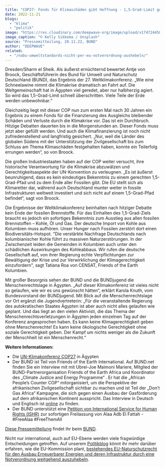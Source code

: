 ```yaml
---
title: "COP27: Fonds für Klimaschäden gibt Hoffnung - 1,5-Grad-Limit gefährdet"
date: 2022-11-21
blogs: 
  - "klima"
  - "politik"
image: "https://res.cloudinary.com/deepwave-org/image/upload/v1747244587/deepwave.org/kelly-sikkema-_whs7FPfkwQ-unsplash-scaled.jpg"
image_caption: "© Kelly Sikkema / Unsplash"
source: "Pressemitteilung, 20.11.22, BUND"
author: "DEEPWAVE"
related: 
  - "/nabu-umweltstandards-nicht-per-eu-notverordnung-aushebeln/"
---
```


Dresden/Sharm el Sheik. Als äußerst ernüchternd bewertet Antje von Broock, Geschäftsführerin des Bund für Umwelt und Naturschutz Deutschland (BUND), das Ergebnis der 27. Weltklimakonferenz. „Wie eine Schneelawine nimmt die Klimakrise dramatisch an Fahrt auf. Die Weltgemeinschaft hat in Ägypten viel geredet, aber nur halbherzig agiert. So wird das 1,5-Grad-Limit schnell überschritten. Viele Teile der Erde werden unbewohnbar.“

Gleichzeitig liegt mit dieser COP nun zum ersten Mal nach 30 Jahren ein Ergebnis zu einem Fonds für die Finanzierung des Ausgleichs bleibender Schäden und Verluste durch die Klimakrise vor. Das ist ein Durchbruch. Hitzige Debatten dauerten bis in die Morgenstunden an. Dieser Fonds muss jetzt aber gefüllt werden. Und auch die Klimafinanzierung ist noch nicht zufriedenstellend und langfristig gesichert. „Nur, weil die Länder des globalen Südens mit der Unterstützung der Zivilgesellschaft bis zum Schluss am Thema Klimaschäden festgehalten haben, konnte ein Teilerfolg errungen werden“, so von Broock.

Die großen Industriestaaten haben auf der COP weiter versucht, ihre historische Verantwortung für die Klimakrise abzuwälzen und Gerechtigkeitsaspekte der UN-Konvention zu verleugnen. „Es ist äußerst beunruhigend, dass es kein eindeutiges Bekenntnis zu einem gerechten 1,5-Grad-Pfad und zu dem Ende aller Fossilen gibt. Die EU stellt sich als Klimaretter dar, während auch Deutschland munter weiter in fossile Infrastrukturen weltweit investiert und sich nicht auf einem 1,5-Grad-Pfad befindet“, sagt von Broock.

Die Ergebnisse der Weltklimakonferenz beinhalten nach hitziger Debatte kein Ende der fossilen Brennstoffe. Für das Einhalten des 1,5-Grad-Ziels braucht es jedoch ein sofortiges Bekenntnis zum Ausstieg aus allen fossilen Brennstoffen – Kohle, Öl und Gas. Der deutsche Import von Kohle aus Kolumbien muss aufhören. Unser Hunger nach Fossilen zerstört dort einen Biodiversitäts-Hotspot. "Die verstärkte Nachfrage Deutschlands nach kolumbianischer Kohle führt zu massiven Naturzerstörungen. In der Zwischenzeit leiden die Gemeinden in Kolumbien auch unter den schädlichen Auswirkungen des Kohleabbaus. Wir rufen die deutsche Gesellschaft auf, von ihrer Regierung echte Verpflichtungen zur Bewältigung der Krise und zur Verwirklichung der Klimagerechtigkeit einzufordern", sagt Tatiana Roa von CENSAT, Friends of the Earth Kolumbien.

Mit großer Besorgnis sehen der BUND und die BUNDjugend die Menschenrechtslage in Ägypten. „Auf dieser Klimakonferenz ist vieles nicht so gelaufen, wie wir es uns gewünscht hätten“, erklärt Karola Knuth, vom Bundesvorstand der BUNDjugend. Mit Blick auf die Menschenrechtslage vor Ort ergänzt die Jugendvertreterin: „Für die veranstaltende Regierung des autokratischen Staates Ägypten ist aber auch nicht alles gelaufen wie geplant. Und das liegt an den vielen Aktivisti, die das Thema der Menschenrechtsverletzungen in Ägypten jeden einzelnen Tag auf der Konferenz angesprochen haben. Es kann keine Klimagerechtigkeit geben ohne Menschenrechte! Es kann keine ökologische Gerechtigkeit ohne soziale Gerechtigkeit geben. Der Kampf um nichts weniger als die Zukunft der Menschheit ist ein Menschenrecht.“

**Weitere Informationen:**

- Die [UN-Klimakonferenz COP27](http://www.bund.net/klimawandel/un-konferenzen/) in Ägypten
- Der BUND ist Teil von Friends of the Earth International. Auf BUND.net finden Sie ein Interview mit mit Ubrei-Joe Maimoni Mariere, Mitglied der BUND-Partnerorganisation Friends of the Earth Africa und Koordinator des „Climate Justice and Energy Programme“ . Er hat die „African People’s Counter COP“ mitorganisiert, um die Perspektive der afrikanischen Zivilgesellschaft sichtbar zu machen und ist Teil der „Don’t Gas Africa“ Kampagne, die sich gegen einen Ausbau der Gasförderung auf dem afrikanischen Kontinent ausspricht. Das Interview in Deutsch und Englisch ist [online](https://www.bund.net/themen/aktuelles/detail-aktuelles/news/interview-untaetigkeit-und-zaudern-werden-afrika-zu-einer-gefaehrlichen-situation-verdammen/) zu finden.
- Der BUND unterstützt eine [Petition von International Service for Human Rights (ISHR)](https://ishr.ch/latest-updates/alaa-abdel-fattahs-life-at-serious-risk-demand-egypt-to-immediately-release-him-now/) zur sofortigen Freilassung von Alaa Adb El Fattah - #FreeAlaa #FreeThemAll

[Diese Pressemitteilung](https://www.bund.net/service/presse/pressemitteilungen/detail/news/cop-27-fonds-fuer-klimaschaeden-gibt-hoffnung-15-grad-limit-gefaehrdet-1/?wc=21736) findet ihr beim [BUND](https://www.bund.net/?wc=21736).

Nicht nur international, auch auf EU-Ebene werden viele fragwürdige Entscheidungen getroffen. Auf unserem [Politikblog](https://www.deepwave.org/blogs/politik/) könnt ihr mehr darüber erfahren, wie die EU-Kommission plant, [bestehendes EU-Naturschutzrecht für den Ausbau Erneuerbarer Energien und deren Infrastruktur durch eine Notverordnung weitgehend auszuhebeln](https://www.deepwave.org/nabu-umweltstandards-nicht-per-eu-notverordnung-aushebeln/).
